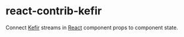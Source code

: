 # react-contrib-kefir

Connect [Kefir](https://pozadi.github.io/kefir/) streams in [React](http://facebook.github.io/react/) component props to component state.


